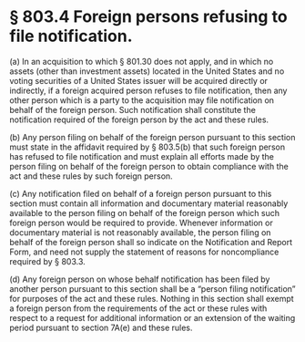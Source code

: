# § 803.4   Foreign persons refusing to file notification.

(a) In an acquisition to which § 801.30 does not apply, and in which no assets (other than investment assets) located in the United States and no voting securities of a United States issuer will be acquired directly or indirectly, if a foreign acquired person refuses to file notification, then any other person which is a party to the acquisition may file notification on behalf of the foreign person. Such notification shall constitute the notification required of the foreign person by the act and these rules.


(b) Any person filing on behalf of the foreign person pursuant to this section must state in the affidavit required by § 803.5(b) that such foreign person has refused to file notification and must explain all efforts made by the person filing on behalf of the foreign person to obtain compliance with the act and these rules by such foreign person.


(c) Any notification filed on behalf of a foreign person pursuant to this section must contain all information and documentary material reasonably available to the person filing on behalf of the foreign person which such foreign person would be required to provide. Whenever information or documentary material is not reasonably available, the person filing on behalf of the foreign person shall so indicate on the Notification and Report Form, and need not supply the statement of reasons for noncompliance required by § 803.3.


(d) Any foreign person on whose behalf notification has been filed by another person pursuant to this section shall be a “person filing notification” for purposes of the act and these rules. Nothing in this section shall exempt a foreign person from the requirements of the act or these rules with respect to a request for additional information or an extension of the waiting period pursuant to section 7A(e) and these rules.




